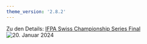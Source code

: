 ```yaml
---
theme_version: '2.8.2'
---
```

Zu den Details: 
[IFPA Swiss Championship Series Final](https://www.ifpapinball.com/tournaments/view.php?t=65521#)   
![20. Januar 2024](\website\images\ifpa-european-championship-series.jpg)  
